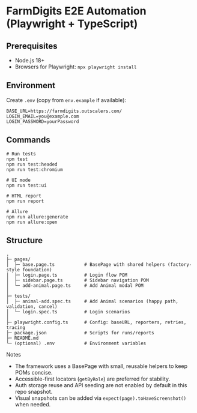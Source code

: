 # FarmDigits E2E Automation (Playwright + TypeScript)

## Prerequisites
- Node.js 18+
- Browsers for Playwright: `npx playwright install`

## Environment
Create `.env` (copy from `env.example` if available):
```
BASE_URL=https://farmdigits.outscalers.com/
LOGIN_EMAIL=you@example.com
LOGIN_PASSWORD=yourPassword
```

## Commands
```
# Run tests
npm test
npm run test:headed
npm run test:chromium

# UI mode
npm run test:ui

# HTML report
npm run report

# Allure
npm run allure:generate
npm run allure:open
```

## Structure
```
.
├─ pages/
│  ├─ base.page.ts           # BasePage with shared helpers (factory-style foundation)
│  ├─ login.page.ts          # Login flow POM
│  ├─ sidebar.page.ts        # Sidebar navigation POM
│  └─ add-animal.page.ts     # Add Animal modal POM
│
├─ tests/
│  ├─ animal-add.spec.ts     # Add Animal scenarios (happy path, validation, cancel)
│  └─ login.spec.ts          # Login scenarios
│
├─ playwright.config.ts      # Config: baseURL, reporters, retries, tracing
├─ package.json              # Scripts for runs/reports
├─ README.md
└─ (optional) .env           # Environment variables
```

Notes
- The framework uses a BasePage with small, reusable helpers to keep POMs concise.
- Accessible-first locators (`getByRole`) are preferred for stability.
- Auth storage reuse and API seeding are not enabled by default in this repo snapshot.
- Visual snapshots can be added via `expect(page).toHaveScreenshot()` when needed.